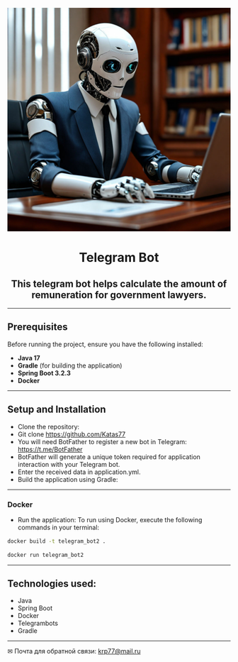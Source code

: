<center>

![image](./image/3.jpg)

<h1>Telegram Bot</h1>
<h2>This telegram bot helps calculate the amount of remuneration for government lawyers. </h2>
</center>

---
## Prerequisites
Before running the project, ensure you have the following installed:
- **Java 17**
- **Gradle** (for building the application)
- **Spring Boot 3.2.3**
- **Docker**

---
## Setup and Installation
- Clone the repository:
- Git clone <a href="">https://github.com/Katas77</a>
- You will need BotFather to register a new bot in Telegram: <a href="">https://t.me/BotFather</a>
- BotFather will generate a unique token required for application interaction with your Telegram bot.
- Enter the received data in application.yml.
- Build the application using Gradle:

---
### Docker
-  Run the application: To run using Docker, execute the following commands in your terminal:
```bash
docker build -t telegram_bot2 . 
```
```bash
docker run telegram_bot2
```



---
## Technologies used:
- Java
- Spring Boot
- Docker
- Telegrambots
- Gradle




____
✉ Почта для обратной связи:
<a href="">krp77@mail.ru</a>




